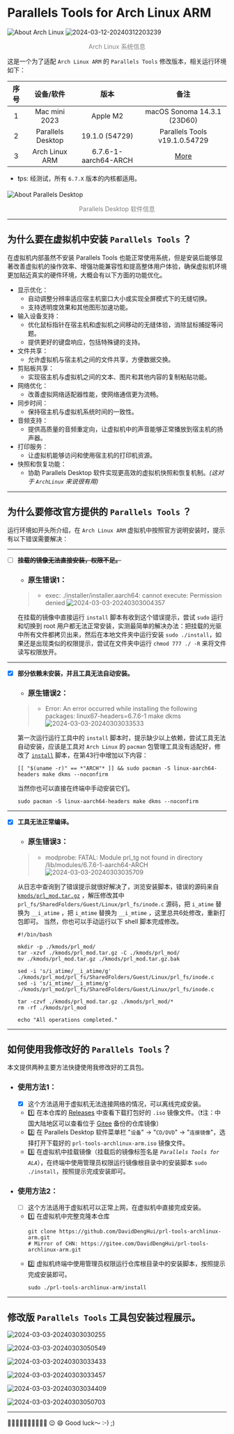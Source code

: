# Parallels Tools for Arch Linux ARM

![About Arch Linux](https://img2.covear.top/2024-02-29-20240229214413.png "About Arch Linux")
![2024-03-12-20240312203239](https://img2.covear.top/2024-03-12-20240312203239.png "2024-03-12-20240312203239")

<p style="text-align: center;color: gray;">Arch Linux 系统信息</p>

这是一个为了适配 `Arch Linux ARM` 的 `Parallels Tools` 修改版本，相关运行环境如下：

| **序号** | **设备/软件**         | **版本**               | **备注**                                    |
|:------:|:-----------------:|:--------------------:|:-----------------------------------------:|
| 1      | Mac mini 2023     | Apple M2             | macOS Sonoma 14.3.1 (23D60)               |
| 2      | Parallels Desktop | 19.1.0 (54729)       | Parallels Tools  v19.1.0.54729            |
| 3      | Arch Linux ARM    | 6.7.6-1-aarch64-ARCH | [More](https://archboot.com/iso/aarch64/) |

- ❗️ps: 经测试，所有 `6.7.X` 版本的内核都适用。

![About Parallels Desktop](https://img2.covear.top/2024-02-29-20240229215707.png "About Parallels Desktop")
<p style="text-align: center;color: gray;">Parallels Desktop 软件信息</p>

---

## 为什么要在虚拟机中安装 `Parallels Tools` ？
在虚拟机内部虽然不安装 Parallels Tools 也能正常使用系统，但是安装后能够显著改善虚拟机的操作效率、增强功能兼容性和提高整体用户体验，确保虚拟机环境更加贴近真实的硬件环境，大概会有以下方面的功能优化。
- 显示优化：
  - 自动调整分辨率适应宿主机窗口大小或实现全屏模式下的无缝切换。
  - 支持透明度效果和其他图形加速功能。
- 输入设备支持：
  - 优化鼠标指针在宿主机和虚拟机之间移动的无缝体验，消除鼠标捕捉等问题。
  - 提供更好的键盘响应，包括特殊键的支持。
- 文件共享：
  - 允许虚拟机与宿主机之间的文件共享，方便数据交换。
- 剪贴板共享：
  - 实现宿主机与虚拟机之间的文本、图片和其他内容的复制粘贴功能。
- 网络优化：
  - 改善虚拟网络适配器性能，使网络通信更为流畅。
- 同步时间：
  - 保持宿主机与虚拟机系统时间的一致性。
- 音频支持：
  - 提供高质量的音频重定向，让虚拟机中的声音能够正常播放到宿主机的扬声器。
- 打印服务：
  - 让虚拟机能够访问和使用宿主机的打印机资源。
- 快照和恢复功能：
  - 协助 Parallels Desktop 软件实现更高效的虚拟机快照和恢复机制。_(这对于 `ArchLinux` 来说很有用)_

---

## 为什么要修改官方提供的 `Parallels Tools` ？
运行环境如开头所介绍，在 `Arch Linux ARM` 虚拟机中按照官方说明安装时，提示有以下错误需要解决：

---

- [ ] **~~挂载的镜像无法直接安装，权限不足。~~**
	- ### 原生错误1：
  > - exec: ./installer/installer.aarch64: cannot execute: Permission denied
  ![2024-03-03-20240303004357](https://img2.covear.top/2024-03-03-20240303004357.png "2024-03-03-20240303004357")

  在挂载的镜像中直接运行 `install` 脚本有收到这个错误提示，尝试 `sudo` 运行和切换到 root 用户都无法正常安装，实测最简单的解决办法：把挂载的光驱中所有文件都拷贝出来，然后在本地文件夹中运行安装 `sudo ./install`，如果还是出现类似的权限提示，尝试在文件夹中运行 `chmod 777 ./ -R` 来将文件读写权限放开。

---

- [x] **部分依赖未安装，并且工具无法自动安装。**
  - ### 原生错误2：
  > - Error: An error occurred while installing the following packages: linux67-headers=6.7.6-1 make dkms 
  ![2024-03-03-20240303033533](https://img2.covear.top/2024-03-03-20240303033533.png "2024-03-03-20240303033533")

	第一次运行运行工具中的 `install` 脚本时，提示缺少以上依赖，尝试工具无法自动安装，应该是工具对 `Arch Linux` 的 `pacman` 包管理工具没有适配好，修改了 [`install`](./install) 脚本，在第43行中增加以下内容：
  ```shell
  [[ "$(uname -r)" == *"ARCH"* ]] && sudo pacman -S linux-aarch64-headers make dkms --noconfirm
  ```
  当然你也可以直接在终端中手动安装它们。
	```shell
	sudo pacman -S linux-aarch64-headers make dkms --noconfirm
	```
---

- [x] **工具无法正常编译。**
	- ### 原生错误3：
  > - modprobe: FATAL: Module prl_tg not found in directory /lib/modules/6.7.6-1-aarch64-ARCH
  ![2024-03-03-20240303035709](https://img2.covear.top/2024-03-03-20240303035709.png "2024-03-03-20240303035709")

  从日志中查询到了错误提示就很好解决了，浏览安装脚本，错误的源码来自 [`kmods/prl_mod.tar.gz`](./kmods/prl_mod.tar.gz) ，解压修改其中 `prl_fs/SharedFolders/Guest/Linux/prl_fs/inode.c` 源码，把 `i_atime` 替换为 `__i_atime` ，把 `i_mtime` 替换为 `__i_mtime` ，这里总共6处修改，重新打包即可。
  当然，你也可以手动运行以下 shell 脚本完成修改。
  ```shell
  #!/bin/bash

  mkdir -p ./kmods/prl_mod/
  tar -xzvf ./kmods/prl_mod.tar.gz -C ./kmods/prl_mod/
  mv ./kmods/prl_mod.tar.gz ./kmods/prl_mod.tar.gz.bak

  sed -i 's/i_atime/__i_atime/g' ./kmods/prl_mod/prl_fs/SharedFolders/Guest/Linux/prl_fs/inode.c
  sed -i 's/i_mtime/__i_mtime/g' ./kmods/prl_mod/prl_fs/SharedFolders/Guest/Linux/prl_fs/inode.c

  tar -czvf ./kmods/prl_mod.tar.gz ./kmods/prl_mod/*
  rm -rf ./kmods/prl_mod

  echo "All operations completed."
  ```

---

## 如何使用我修改好的 `Parallels Tools`？
本文提供两种主要方法快捷使用我修改好的工具包。

  - ### 使用方法1：
    - [x] 这个方法适用于虚拟机无法连接网络的情况，可以离线完成安装。
    - 1️⃣ 在本仓库的 [Releases](https://github.com/DavidDengHui/prl-tools-archlinux-arm/releases) 中查看下载打包好的 `.iso` 镜像文件。（❗️注：中国大陆地区可以查看位于 [Gitee](https://gitee.com/DavidDengHui/prl-tools-archlinux-arm/releases) 备份的仓库镜像）
    - 2️⃣ 在 Parallels Desktop 软件菜单栏 "`设备`" → "`CD/DVD`" → "`连接镜像`"，选择打开下载好的 `prl-tools-archlinux-arm.iso` 镜像文件。
    - 3️⃣ 在虚拟机中挂载镜像（挂载后的镜像标签名是 _`Parallels Tools for ALA`_），在终端中使用管理员权限运行镜像根目录中的安装脚本 `sudo ./install`，按照提示完成安装即可。

  - ### 使用方法2：
    - [ ] 这个方法适用于虚拟机可以正常上网，在虚拟机中直接完成安装。
    - 1️⃣ 在虚拟机中完整克隆本仓库 
      ```shell
      git clone https://github.com/DavidDengHui/prl-tools-archlinux-arm.git
      # Mirror of CHN: https://gitee.com/DavidDengHui/prl-tools-archlinux-arm.git
      ```
    - 2️⃣ 虚拟机终端中使用管理员权限运行仓库根目录中的安装脚本，按照提示完成安装即可。
      ```shell
      sudo ./prl-tools-archlinux-arm/install
      ```

---

## 修改版 `Parallels Tools` 工具包安装过程展示。

![2024-03-03-20240303030255](https://img2.covear.top/2024-03-03-20240303030255.png "2024-03-03-20240303030255")

![2024-03-03-20240303050549](https://img2.covear.top/2024-03-03-20240303050549.png "2024-03-03-20240303050549")

![2024-03-03-20240303033433](https://img2.covear.top/2024-03-03-20240303033433.png "2024-03-03-20240303033433")

![2024-03-03-20240303033457](https://img2.covear.top/2024-03-03-20240303033457.png "2024-03-03-20240303033457")

![2024-03-03-20240303034409](https://img2.covear.top/2024-03-03-20240303034409.png "2024-03-03-20240303034409")

![2024-03-03-20240303050703](https://img2.covear.top/2024-03-03-20240303050703.png "2024-03-03-20240303050703")

---

🎉🎉🎉🎉🎉🎉🎉🎉🎉🎉
:wink: :smile: Good luck～ :-) ;)